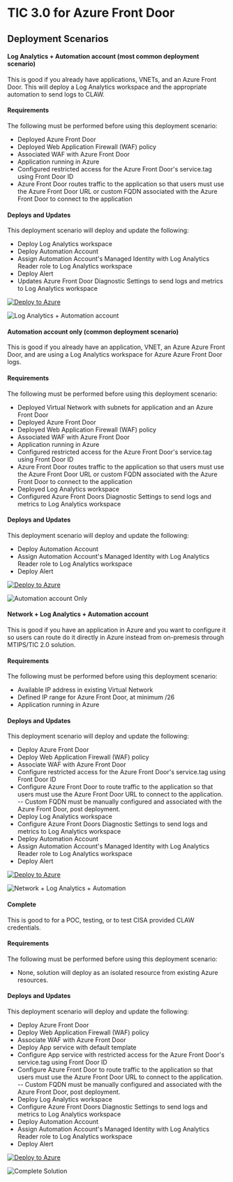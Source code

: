 # TIC 3.0 for Azure Front Door


## Deployment Scenarios
#### Log Analytics + Automation account (most common deployment scenario)
This is good if you already have applications, VNETs, and an Azure Front Door. This will deploy a Log Analytics workspace and the appropriate automation to send logs to CLAW.

#### Requirements
The following must be performed before using this deployment scenario:
- Deployed Azure Front Door
- Deployed Web Application Firewall (WAF) policy
- Associated WAF with Azure Front Door
- Application running in Azure
- Configured restricted access for the Azure Front Door's service.tag using Front Door ID
- Azure Front Door routes traffic to the application so that users must use the Azure Front Door URL or custom FQDN associated with the Azure Front Door to connect to the application

#### Deploys and Updates
This deployment scenario will deploy and update the following:
- Deploy Log Analytics workspace
- Deploy Automation Account
- Assign Automation Account's Managed Identity with Log Analytics Reader role to Log Analytics workspace
- Deploy Alert
- Updates Azure Front Door Diagnostic Settings to send logs and metrics to Log Analytics workspace

[![Deploy to Azure](https://aka.ms/deploytoazurebutton)](https://portal.azure.com/#create/Microsoft.Template/uri/https%3A%2F%2Fraw.githubusercontent.com%2FAzure%2Ftrusted-internet-connection%2Fmain%2FArchitecture%2FAzure%2520Front%2520Door%2FLog%2520Analytics%2520and%2520Automation%2520Account%2Fazuredeploy.json)

![Log Analytics + Automation account](https://raw.githubusercontent.com/Azure/trusted-internet-connection/main/Architecture/Images/149368776-27f1ec73-01e8-4d08-b557-edeff6a3f04e.png)

#### Automation account only (common deployment scenario)
This is good if you already have an application, VNET, an Azure Azure Front Door, and are using a Log Analytics workspace for Azure Azure Front Door logs. 

#### Requirements
The following must be performed before using this deployment scenario:
- Deployed Virtual Network with subnets for application and an Azure Front Door
- Deployed Azure Front Door
- Deployed Web Application Firewall (WAF) policy
- Associated WAF with Azure Front Door
- Application running in Azure
- Configured restricted access for the Azure Front Door's service.tag using Front Door ID
- Azure Front Door routes traffic to the application so that users must use the Azure Front Door URL or custom FQDN associated with the Azure Front Door to connect to the application
- Deployed Log Analytics workspace
- Configured Azure Front Doors Diagnostic Settings to send logs and metrics to Log Analytics workspace

#### Deploys and Updates
This deployment scenario will deploy and update the following:
- Deploy Automation Account
- Assign Automation Account's Managed Identity with Log Analytics Reader role to Log Analytics workspace
- Deploy Alert

[![Deploy to Azure](https://aka.ms/deploytoazurebutton)](https://portal.azure.com/#create/Microsoft.Template/uri/https%3A%2F%2Fraw.githubusercontent.com%2FAzure%2Ftrusted-internet-connection%2Fmain%2FArchitecture%2FAzure%2520Front%2520Door%2FAutomation%2520Account%2520Only%2Fazuredeploy.json)

![Automation account Only](https://raw.githubusercontent.com/Azure/trusted-internet-connection/main/Architecture/Images/149368956-072ca735-1bb3-4a5a-b429-40f6715f45ae.png)

#### Network + Log Analytics + Automation account
This is good if you have an application in Azure and you want to configure it so users can route do it directly in Azure instead from on-premesis through MTIPS/TIC 2.0 solution.

#### Requirements
The following must be performed before using this deployment scenario:
- Available IP address in existing Virtual Network
- Defined IP range for Azure Front Door, at minimum /26
- Application running in Azure

#### Deploys and Updates
This deployment scenario will deploy and update the following:
- Deploy Azure Front Door
- Deploy Web Application Firewall (WAF) policy
- Associate WAF with Azure Front Door
- Configure restricted access for the Azure Front Door's service.tag using Front Door ID
- Configure Azure Front Door to route traffic to the application so that users must use the Azure Front Door URL to connect to the application. 
-- Custom FQDN must be manually configured and associated with the Azure Front Door, post deployment.
- Deploy Log Analytics workspace
- Configure Azure Front Doors Diagnostic Settings to send logs and metrics to Log Analytics workspace
- Deploy Automation Account
- Assign Automation Account's Managed Identity with Log Analytics Reader role to Log Analytics workspace
- Deploy Alert

[![Deploy to Azure](https://aka.ms/deploytoazurebutton)](https://portal.azure.com/#create/Microsoft.Template/uri/https%3A%2F%2Fraw.githubusercontent.com%2FAzure%2Ftrusted-internet-connection%2Fmain%2FArchitecture%2FAzure%2520Front%2520Door%2FNetwork%2520with%2520Log%2520Analytics%2520and%2520Automation%2Fazuredeploy.json)

![Network + Log Analytics + Automation](https://raw.githubusercontent.com/Azure/trusted-internet-connection/main/Architecture/Images/149368518-8bdd635d-9e44-4c34-b666-d3d2ad11dd21.png)


#### Complete
This is good to for a POC, testing, or to test CISA provided CLAW credentials.

#### Requirements
The following must be performed before using this deployment scenario:
- None, solution will deploy as an isolated resource from existing Azure resources.

#### Deploys and Updates
This deployment scenario will deploy and update the following:
- Deploy Azure Front Door
- Deploy Web Application Firewall (WAF) policy
- Associate WAF with Azure Front Door
- Deploy App service with default template
- Configure App service with restricted access for the Azure Front Door's service.tag using Front Door ID
- Configure Azure Front Door to route traffic to the application so that users must use the Azure Front Door URL to connect to the application. 
-- Custom FQDN must be manually configured and associated with the Azure Front Door, post deployment.
- Deploy Log Analytics workspace
- Configure Azure Front Doors Diagnostic Settings to send logs and metrics to Log Analytics workspace
- Deploy Automation Account
- Assign Automation Account's Managed Identity with Log Analytics Reader role to Log Analytics workspace
- Deploy Alert

[![Deploy to Azure](https://aka.ms/deploytoazurebutton)](https://portal.azure.com/#create/Microsoft.Template/uri/https%3A%2F%2Fraw.githubusercontent.com%2FAzure%2Ftrusted-internet-connection%2Fmain%2FArchitecture%2FAzure%2520Front%2520Door%2FComplete%2Fazuredeploy.json)

![Complete Solution](https://raw.githubusercontent.com/Azure/trusted-internet-connection/main/Architecture/Images/149368081-3db55d08-9b04-4ab8-ab12-8b69cd3692c6.png)
